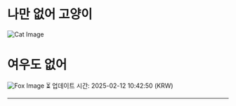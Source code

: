 
# 나만 없어 고양이

![Cat Image](https://cdn2.thecatapi.com/images/dru.jpg)

# 여우도 없어
![Fox Image](https://randomfox.ca/images/97.jpg)
⏳ 업데이트 시간: 2025-02-12 10:42:50 (KRW)

---
